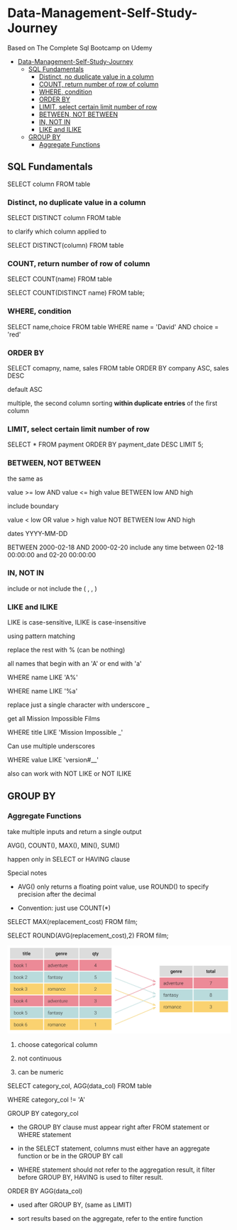 # Data-Management-Self-Study-Journey

Based on The Complete Sql Bootcamp on Udemy


- [Data-Management-Self-Study-Journey](#data-management-self-study-journey)
  - [SQL Fundamentals](#sql-fundamentals)
    - [Distinct, no duplicate value in a column](#distinct-no-duplicate-value-in-a-column)
    - [COUNT, return number of row of column](#count-return-number-of-row-of-column)
    - [WHERE, condition](#where-condition)
    - [ORDER BY](#order-by)
    - [LIMIT, select certain limit number of row](#limit-select-certain-limit-number-of-row)
    - [BETWEEN, NOT BETWEEN](#between-not-between)
    - [IN, NOT IN](#in-not-in)
    - [LIKE and ILIKE](#like-and-ilike)
  - [GROUP BY](#group-by)
    - [Aggregate Functions](#aggregate-functions)


## SQL Fundamentals 

SELECT column FROM table


### Distinct, no duplicate value in a column

SELECT DISTINCT column FROM table

to clarify which column applied to 

SELECT DISTINCT(column) FROM table


### COUNT, return number of row of column

SELECT COUNT(name) FROM table

SELECT COUNT(DISTINCT name) FROM table;

### WHERE, condition

SELECT name,choice FROM table WHERE name = 'David' AND choice = 'red'

### ORDER BY

SELECT comapny, name, sales FROM table ORDER BY company ASC, sales DESC

default ASC

multiple, the second column sorting **within duplicate entries** of the first column

### LIMIT, select certain limit number of row

SELECT * FROM payment 
ORDER BY payment_date DESC
LIMIT 5;


### BETWEEN, NOT BETWEEN

the same as

value >= low AND value <= high
value BETWEEN low AND high

include boundary

value < low OR value > high
value NOT BETWEEN low AND high

dates
YYYY-MM-DD

BETWEEN 2000-02-18 AND 2000-02-20
include any time between 02-18 00:00:00 and 02-20 00:00:00

### IN, NOT IN

include or not include the ( , , )

### LIKE and ILIKE

LIKE is case-sensitive, ILIKE is case-insensitive

using pattern matching

replace the rest with % (can be nothing)

all names that begin with an 'A' or end with 'a'

WHERE name LIKE 'A%'

WHERE name LIKE '%a'

replace just a single character with underscore _

get all Mission Impossible Films

WHERE title LIKE 'Mission Impossible _'

Can use multiple underscores 

WHERE value LIKE 'version#__'

also can work with NOT LIKE or NOT ILIKE




## GROUP BY

### Aggregate Functions

take multiple inputs and return a single output

AVG(), COUNT(), MAX(), MIN(), SUM()

happen only in SELECT or HAVING clause

Special notes

* AVG() only returns a floating point value, use ROUND() to specify precision after the decimal

* Convention: just use COUNT(*)

SELECT MAX(replacement_cost) FROM film;

SELECT ROUND(AVG(replacement_cost),2) FROM film;


<img src="GROUP_BY-sum.jpeg" alt="GROUP_BY-sum" width="1000"/>


1. choose categorical column

2. not continuous

3. can be numeric


SELECT category_col, AGG(data_col) FROM table

WHERE category_col != 'A'

GROUP BY category_col


* the GROUP BY clause must appear right after FROM statement or WHERE statement

* in the SELECT statement, columns must either have an aggregate function or be in the GROUP BY call

* WHERE statement should not refer to the aggregation result, it filter before GROUP BY, HAVING is used to filter result.

ORDER BY AGG(data_col)

* used after GROUP BY, (same as LIMIT)

* sort results based on the aggregate, refer to the entire function




